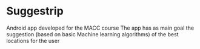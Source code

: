 # Suggestrip
Android app developed for the MACC course
The app has as main goal the suggestion (based on basic Machine learning algorithms) of the best locations for the user
